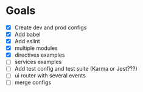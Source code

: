 # Goals

- [x] Create dev and prod configs
- [x] Add babel
- [x] Add eslint
- [x] multiple modules
- [x] directives examples
- [ ] services examples
- [ ] Add test config and test suite (Karma or Jest???)
- [ ] ui router with several events
- [ ] merge configs
